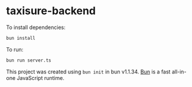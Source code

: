# taxisure-backend

To install dependencies:

```bash
bun install
```

To run:

```bash
bun run server.ts
```

This project was created using `bun init` in bun v1.1.34. [Bun](https://bun.sh) is a fast all-in-one JavaScript runtime.
